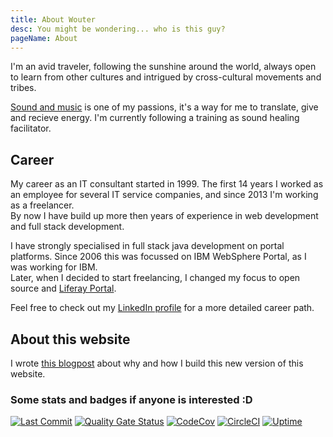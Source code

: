 ```yaml
---
title: About Wouter
desc: You might be wondering... who is this guy?
pageName: About
---
```


I'm an avid traveler, following the sunshine around the world, always open to learn from other cultures and intrigued by cross-cultural movements and tribes.

[Sound and music](/music) is one of my passions, it's a way for me to translate, give and recieve energy. I'm currently following a training as sound healing facilitator.

## Career

My career as an IT consultant started in 1999. The first 14 years I worked as an employee for several IT service companies, and since 2013 I'm working as a freelancer.\
By now I have build up more then <years-of-experience/> years of experience in web development and full stack development.

I have strongly specialised in full stack java development on portal platforms.
Since 2006 this was focussed on IBM WebSphere Portal, as I was working for IBM.\
Later, when I decided to start freelancing, I changed my focus to open source and [Liferay Portal](https://www.liferay.com/).

Feel free to check out my [LinkedIn profile](https://www.linkedin.com/in/woutervernaillen/) for a more detailed career path.

## About this website

I wrote [this blogpost](/blog/hello-world-vernaillen-dev) about why and how I build this new version of this website.

### Some stats and badges if anyone is interested :D

[![Last Commit](https://badgen.net/github/last-commit/vernaillen/vernaillen.dev?icon=github)](https://github.com/vernaillen/vernaillen.dev/commits/master)
[![Quality Gate Status](https://sonarcloud.io/api/project_badges/measure?project=vernaillen.dev&metric=alert_status)](https://sonarcloud.io/summary/new_code?id=vernaillen.dev)
[![CodeCov](https://badgen.net/codecov/c/github/vernaillen/vernaillen.dev?icon=codecov)](https://codecov.io/gh/vernaillen/vernaillen.dev)
[![CircleCI](https://badgen.net/circleci/github/vernaillen/vernaillen.dev?icon=circleci)](https://circleci.com/gh/vernaillen/vernaillen.dev)
[![Uptime](https://badgen.net/uptime-robot/month/m784344425-1a8650bdb79223d01d1a32a1?icon=uptime)](https://stats.uptimerobot.com/5J0vsM4vA)
